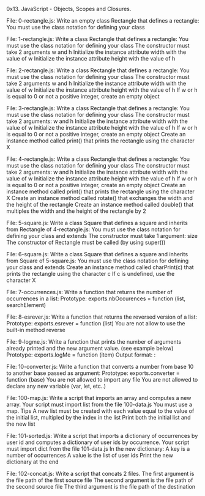 0x13. JavaScript - Objects, Scopes and Closures.

File: 0-rectangle.js: Write an empty class Rectangle that defines a rectangle:
	You must use the class notation for defining your class

File: 1-rectangle.js: Write a class Rectangle that defines a rectangle:
	You must use the class notation for defining your class
	The constructor must take 2 arguments w and h
	Initialize the instance attribute width with the value of w
	Initialize the instance attribute height with the value of h

File: 2-rectangle.js: Write a class Rectangle that defines a rectangle:
	You must use the class notation for defining your class
	The constructor must take 2 arguments w and h
	Initialize the instance attribute width with the value of w
	Initialize the instance attribute height with the value of h
	If w or h is equal to 0 or not a positive integer, create an empty object

File: 3-rectangle.js: Write a class Rectangle that defines a rectangle:
	You must use the class notation for defining your class
	The constructor must take 2 arguments: w and h
	Initialize the instance attribute width with the value of w
	Initialize the instance attribute height with the value of h
	If w or h is equal to 0 or not a positive integer, create an empty object
	Create an instance method called print() that prints the rectangle using the character X

File: 4-rectangle.js: Write a class Rectangle that defines a rectangle:
	You must use the class notation for defining your class
	The constructor must take 2 arguments: w and h
	Initialize the instance attribute width with the value of w
	Initialize the instance attribute height with the value of h
	If w or h is equal to 0 or not a positive integer, create an empty object
	Create an instance method called print() that prints the rectangle using the character X
	Create an instance method called rotate() that exchanges the width and the height of the rectangle
	Create an instance method called double() that multiples the width and the height of the rectangle by 2

File: 5-square.js: Write a class Square that defines a square and inherits from Rectangle of 4-rectangle.js:
	You must use the class notation for defining your class and extends
	The constructor must take 1 argument: size
	The constructor of Rectangle must be called (by using super())

File: 6-square.js: Write a class Square that defines a square and inherits from Square of 5-square.js:
	You must use the class notation for defining your class and extends
	Create an instance method called charPrint(c) that prints the rectangle using the character c
	If c is undefined, use the character X

File: 7-occurrences.js: Write a function that returns the number of occurrences in a list:
	Prototype: exports.nbOccurences = function (list, searchElement)

File: 8-esrever.js: Write a function that returns the reversed version of a list:
	Prototype: exports.esrever = function (list)
	You are not allow to use the built-in method reverse

File: 9-logme.js: Write a function that prints the number of arguments already printed and the new argument value. (see example below)
	Prototype: exports.logMe = function (item)
	Output format: <number arguments already printed>: <current argument value>

File: 10-converter.js: Write a function that converts a number from base 10 to another base passed as argument:
	Prototype: exports.converter = function (base)
	You are not allowed to import any file
	You are not allowed to declare any new variable (var, let, etc..)

File: 100-map.js: Write a script that imports an array and computes a new array.
	Your script must import list from the file 100-data.js
	You must use a map. Tips
	A new list must be created with each value equal to the value of the initial list, multipled by the index in the list
	Print both the initial list and the new list

File: 101-sorted.js: Write a script that imports a dictionary of occurrences by user id and computes a dictionary of user ids by occurrence.
	Your script must import dict from the file 101-data.js
	In the new dictionary:
	A key is a number of occurrences
	A value is the list of user ids
	Print the new dictionary at the end

File: 102-concat.js: Write a script that concats 2 files.
	The first argument is the file path of the first source file
	The second argument is the file path of the second source file
	The third argument is the file path of the destination
